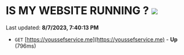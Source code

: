 # IS MY WEBSITE RUNNING ? [![](https://img.shields.io/static/v1?label=Sponsor&message=%E2%9D%A4&logo=GitHub&color=%23fe8e86)](https://github.com/sponsors/<username>)

Last updated: **8/7/2023, 7:40:13 PM**

- `GET` [https://youssefservice.me](https://youssefservice.me) - **Up** (796ms)
